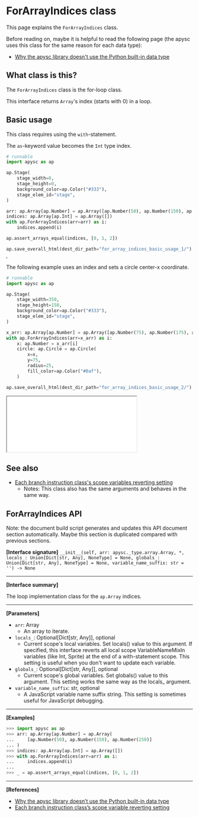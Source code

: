 # ForArrayIndices class

This page explains the `ForArrayIndices` class.

Before reading on, maybe it is helpful to read the following page (the apysc uses this class for the same reason for each data type):

- [Why the apysc library doesn't use the Python built-in data type](why_apysc_doesnt_use_python_builtin_data_type.md)

## What class is this?

The `ForArrayIndices` class is the for-loop class.

This interface returns `Array`'s index (starts with 0) in a loop.

## Basic usage

This class requires using the `with`-statement.

The `as`-keyword value becomes the `Int` type index.

```py
# runnable
import apysc as ap

ap.Stage(
    stage_width=0,
    stage_height=0,
    background_color=ap.Color("#333"),
    stage_elem_id="stage",
)

arr: ap.Array[ap.Number] = ap.Array([ap.Number(50), ap.Number(150), ap.Number(250)])
indices: ap.Array[ap.Int] = ap.Array([])
with ap.ForArrayIndices(arr=arr) as i:
    indices.append(i)

ap.assert_arrays_equal(indices, [0, 1, 2])

ap.save_overall_html(dest_dir_path="for_array_indices_basic_usage_1/")
```

<iframe src="static/for_array_indices_basic_usage_1/index.html" width="0" height="0"></iframe>

The following example uses an index and sets a circle center-x coordinate.

```py
# runnable
import apysc as ap

ap.Stage(
    stage_width=350,
    stage_height=150,
    background_color=ap.Color("#333"),
    stage_elem_id="stage",
)

x_arr: ap.Array[ap.Number] = ap.Array([ap.Number(75), ap.Number(175), ap.Number(275)])
with ap.ForArrayIndices(arr=x_arr) as i:
    x: ap.Number = x_arr[i]
    circle: ap.Circle = ap.Circle(
        x=x,
        y=75,
        radius=25,
        fill_color=ap.Color("#0af"),
    )

ap.save_overall_html(dest_dir_path="for_array_indices_basic_usage_2/")
```

<iframe src="static/for_array_indices_basic_usage_2/index.html" width="350" height="150"></iframe>

## See also

- [Each branch instruction class's scope variables reverting setting](branch_instruction_variables_reverting_setting.md)
  - Notes: This class also has the same arguments and behaves in the same way.

## ForArrayIndices API

<!-- Docstring: apysc._loop.for_array_indices.ForArrayIndices.__init__ -->

<span class="inconspicuous-txt">Note: the document build script generates and updates this API document section automatically. Maybe this section is duplicated compared with previous sections.</span>

**[Interface signature]** `__init__(self, arr: apysc._type.array.Array, *, locals_: Union[Dict[str, Any], NoneType] = None, globals_: Union[Dict[str, Any], NoneType] = None, variable_name_suffix: str = '') -> None`<hr>

**[Interface summary]**

The loop implementation class for the `ap.Array` indices.<hr>

**[Parameters]**

- `arr`: Array
  - An array to iterate.
- `locals_`: Optional[Dict[str, Any]], optional
  - Current scope's local variables. Set locals() value to this argument. If specified, this interface reverts all local scope VariableNameMixIn variables (like Int, Sprite) at the end of a with-statement scope. This setting is useful when you don't want to update each variable.
- `globals_`: Optional[Dict[str, Any]], optional
  - Current scope's global variables. Set globals() value to this argument. This setting works the same way as the locals_ argument.
- `variable_name_suffix`: str, optional
  - A JavaScript variable name suffix string. This setting is sometimes useful for JavaScript debugging.

<hr>

**[Examples]**

```py
>>> import apysc as ap
>>> arr: ap.Array[ap.Number] = ap.Array(
...     [ap.Number(50), ap.Number(150), ap.Number(250)]
... )
>>> indices: ap.Array[ap.Int] = ap.Array([])
>>> with ap.ForArrayIndices(arr=arr) as i:
...     indices.append(i)
...
>>> _ = ap.assert_arrays_equal(indices, [0, 1, 2])
```

<hr>

**[References]**

- [Why the apysc library doesn’t use the Python built-in data type](https://simon-ritchie.github.io/apysc/en/why_apysc_doesnt_use_python_builtin_data_type.html)
- [Each branch instruction class’s scope variable reverting setting](https://simon-ritchie.github.io/apysc/en/branch_instruction_variables_reverting_setting.html)
